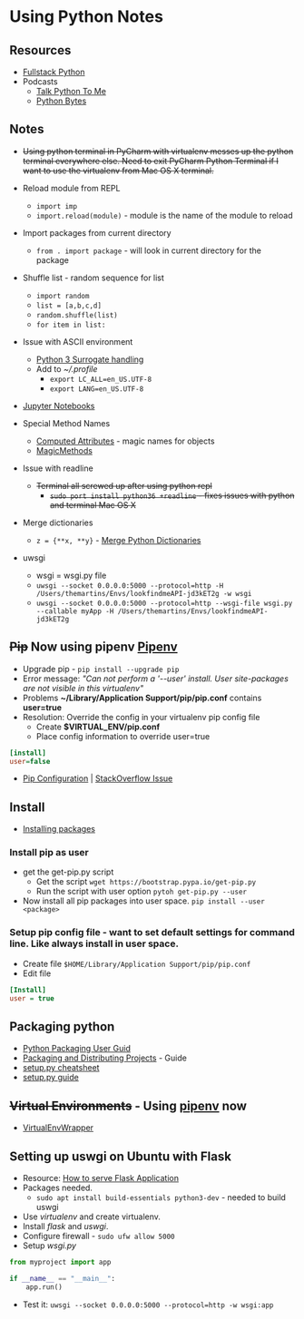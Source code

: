 # Using Python Notes

## Resources
* [Fullstack Python](https://www.fullstackpython.com/)
* Podcasts
    * [Talk Python To Me](https://talkpython.fm/)
    * [Python Bytes](https://pythonbytes.fm/)

## Notes
* ~~Using python terminal in PyCharm with virtualenv messes up the python terminal everywhere else. Need to exit PyCharm Python Terminal if I want to use the virtualenv from Mac OS X terminal.~~
* Reload module from REPL
    * `import imp`
    * `import.reload(module)` - module is the name of the module to reload
* Import packages from current directory
    * `from . import package` - will look in current directory for the package
* Shuffle list - random sequence for list
    * `import random`
    * `list = [a,b,c,d]`
    * `random.shuffle(list)`
    * `for item in list:`
* Issue with ASCII environment
    * [Python 3 Surrogate handling](http://click.pocoo.org/6/python3/#python-3-surrogate-handling)
    * Add to *~/.profile*
        * `export LC_ALL=en_US.UTF-8`
        * `export LANG=en_US.UTF-8`
* [Jupyter Notebooks](../learning/jupyter.md)
* Special Method Names
    * [Computed Attributes](http://www.diveintopython3.net/special-method-names.html) - magic names for objects
    * [MagicMethods](https://rszalski.github.io/magicmethods/)
* Issue with readline
    * ~~Terminal all screwed up after using python repl~~
        * ~~`sudo port install python36 +readline` - fixes issues with python and terminal Mac OS X~~
* Merge dictionaries
  * `z = {**x, **y}` - [Merge Python Dictionaries](https://stackoverflow.com/questions/38987/how-to-merge-two-dictionaries-in-a-single-expression)

* uwsgi
  * wsgi = wsgi.py file
  * `uwsgi --socket 0.0.0.0:5000 --protocol=http -H /Users/themartins/Envs/lookfindmeAPI-jd3kET2g -w wsgi`
  * `uwsgi --socket 0.0.0.0:5000 --protocol=http --wsgi-file wsgi.py --callable myApp -H /Users/themartins/Envs/lookfindmeAPI-jd3kET2g`

## ~~Pip~~ **Now using pipenv** [Pipenv](pipenv.md)
* Upgrade pip - `pip install --upgrade pip`
* Error message: *"Can not perform a '--user' install. User site-packages are not visible in this virtualenv"*
* Problems **~/Library/Application Support/pip/pip.conf** contains **user=true**
* Resolution: Override the config in your virtualenv pip config file
	* Create **$VIRTUAL_ENV/pip.conf**
	* Place config information to override user=true
```Ini
[install]
user=false
```
* [Pip Configuration](https://pip.pypa.io/en/stable/user_guide/#configuration) | [StackOverflow Issue](http://stackoverflow.com/questions/30604952/pip-default-behavior-conflicts-with-virtualenv)
## Install
* [Installing packages](https://packaging.python.org/tutorials/installing-packages/)

### Install pip as user
* get the get-pip.py script
	* Get the script ```wget https://bootstrap.pypa.io/get-pip.py```
	* Run the script with user option ```pytoh get-pip.py --user```
* Now install all pip packages into user space. ```pip install --user <package>```

### Setup pip config file - want to set default settings for command line. Like always install in user space.
* Create file ```$HOME/Library/Application Support/pip/pip.conf```
* Edit file 
```Ini
[Install]
user = true
```

## Packaging python
* [Python Packaging User Guid](https://packaging.python.org/)
* [Packaging and Distributing Projects](https://packaging.python.org/tutorials/distributing-packages/) - Guide
* [setup.py cheatsheet](http://turbo87.github.io/setup.py/)
* [setup.py guide](https://github.com/kennethreitz/setup.py)



## ~~Virtual Environments~~ - Using **[pipenv](pipenv.md)** now
* [VirtualEnvWrapper](https://virtualenvwrapper.readthedocs.io/en/latest/index.html)

## Setting up uswgi on Ubuntu with Flask
* Resource: [How to serve Flask Application](https://www.digitalocean.com/community/tutorials/how-to-serve-flask-applications-with-uwsgi-and-nginx-on-ubuntu-16-04)
* Packages needed.
    * `sudo apt install build-essentials python3-dev` - needed to build uswgi
* Use *virtualenv* and create virtualenv.
* Install *flask* and *uswgi*.
* Configure firewall - `sudo ufw allow 5000`
* Setup *wsgi.py*
```python
from myproject import app

if __name__ == "__main__":
    app.run()
```
* Test it: `uwsgi --socket 0.0.0.0:5000 --protocol=http -w wsgi:app`
